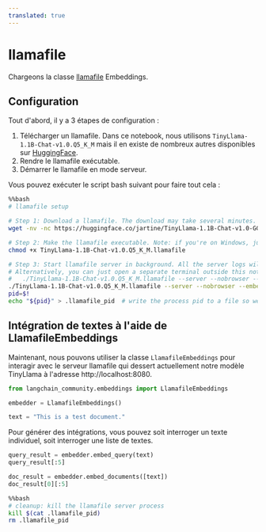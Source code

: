 ```yaml
---
translated: true
---
```


# llamafile

Chargeons la classe [llamafile](https://github.com/Mozilla-Ocho/llamafile) Embeddings.

## Configuration

Tout d'abord, il y a 3 étapes de configuration :

1. Télécharger un llamafile. Dans ce notebook, nous utilisons `TinyLlama-1.1B-Chat-v1.0.Q5_K_M` mais il en existe de nombreux autres disponibles sur [HuggingFace](https://huggingface.co/models?other=llamafile).
2. Rendre le llamafile exécutable.
3. Démarrer le llamafile en mode serveur.

Vous pouvez exécuter le script bash suivant pour faire tout cela :

```bash
%%bash
# llamafile setup

# Step 1: Download a llamafile. The download may take several minutes.
wget -nv -nc https://huggingface.co/jartine/TinyLlama-1.1B-Chat-v1.0-GGUF/resolve/main/TinyLlama-1.1B-Chat-v1.0.Q5_K_M.llamafile

# Step 2: Make the llamafile executable. Note: if you're on Windows, just append '.exe' to the filename.
chmod +x TinyLlama-1.1B-Chat-v1.0.Q5_K_M.llamafile

# Step 3: Start llamafile server in background. All the server logs will be written to 'tinyllama.log'.
# Alternatively, you can just open a separate terminal outside this notebook and run:
#   ./TinyLlama-1.1B-Chat-v1.0.Q5_K_M.llamafile --server --nobrowser --embedding
./TinyLlama-1.1B-Chat-v1.0.Q5_K_M.llamafile --server --nobrowser --embedding > tinyllama.log 2>&1 &
pid=$!
echo "${pid}" > .llamafile_pid  # write the process pid to a file so we can terminate the server later
```

## Intégration de textes à l'aide de LlamafileEmbeddings

Maintenant, nous pouvons utiliser la classe `LlamafileEmbeddings` pour interagir avec le serveur llamafile qui dessert actuellement notre modèle TinyLlama à l'adresse http://localhost:8080.

```python
from langchain_community.embeddings import LlamafileEmbeddings
```

```python
embedder = LlamafileEmbeddings()
```

```python
text = "This is a test document."
```

Pour générer des intégrations, vous pouvez soit interroger un texte individuel, soit interroger une liste de textes.

```python
query_result = embedder.embed_query(text)
query_result[:5]
```

```python
doc_result = embedder.embed_documents([text])
doc_result[0][:5]
```

```bash
%%bash
# cleanup: kill the llamafile server process
kill $(cat .llamafile_pid)
rm .llamafile_pid
```
